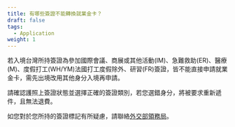 ```yaml
---
title: 有哪些簽證不能轉換就業金卡？
draft: false
tags:
  - Application
weight: 1
---
```

若入境台灣所持簽證為參加國際會議、商展或其他活動(IM)、急難救助(ER)、醫療(M)、度假打工(WH/YM)法國打工度假除外、研習(FR)簽證，皆不能直接申請就業金卡，需先出境改用其他身分入境再申請。

請確認護照上簽證狀態並選擇正確的簽證類別，若您選錯身分，將被要求重新遞件，且無法退費。

如您對於您所持的簽證標記有所疑慮，請聯絡[外交部領務局](https://www.immigration.gov.tw/5385/7244/7250/7317/%E5%B1%85%E7%95%99/181950/)。